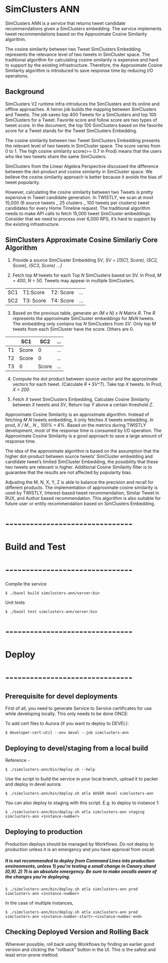 # SimClusters ANN

SimClusters ANN is a service that returns tweet candidate recommendations given a SimClusters embedding. The service implements tweet recommendations based on the Approximate Cosine Similarity algorithm.

The cosine similarity between two Tweet SimClusters Embedding represents the relevance level of two tweets in SimCluster space. The traditional algorithm for calculating cosine similarity is expensive and hard to support by the existing infrastructure. Therefore, the Approximate Cosine Similarity algorithm is introduced to save response time by reducing I/O operations.

## Background

SimClusters V2 runtime infra introduces the SimClusters and its online and offline approaches. A heron job builds the mapping between SimClusters and Tweets. The job saves top 400 Tweets for a SimClusters and top 100 SimClusters for a Tweet. Favorite score and follow score are two types of tweet score. In the document, the top 100 SimClusters based on the favorite score for a Tweet stands for the Tweet SimClusters Embedding.

The cosine similarity between two Tweet SimClusters Embedding presents the relevant level of two tweets in SimCluster space. The score varies from 0 to 1. The high cosine similarity score(>= 0.7 in Prod) means that the users who like two tweets share the same SimClusters.

SimClusters from the Linear Algebra Perspective discussed the difference between the dot-product and cosine similarity in SimCluster space. We believe the cosine similarity approach is better because it avoids the bias of tweet popularity.

However, calculating the cosine similarity between two Tweets is pretty expensive in Tweet candidate generation. In TWISTLY, we scan at most 15,000 (6 source tweets _ 25 clusters _ 100 tweets per clusters) tweet candidates for every Home Timeline request. The traditional algorithm needs to make API calls to fetch 15,000 tweet SimCluster embeddings. Consider that we need to process over 6,000 RPS, it’s hard to support by the existing infrastructure.

## SimClusters Approximate Cosine Similariy Core Algorithm

1. Provide a source SimCluster Embedding _SV_, _SV = [(SC1, Score), (SC2, Score), (SC3, Score) …]_

2. Fetch top _M_ tweets for each Top _N_ SimClusters based on SV. In Prod, _M = 400_, _N = 50_. Tweets may appear in multiple SimClusters.

|     |           |           |     |
| --- | --------- | --------- | --- |
| SC1 | T1:Score  | T2: Score | ... |
| SC2 | T3: Score | T4: Score | ... |

3. Based on the previous table, generate an _(M x N) x N_ Matrix _R_. The _R_ represents the approximate SimCluster embeddings for _MxN_ tweets. The embedding only contains top _N_ SimClusters from _SV_. Only top _M_ tweets from each SimCluster have the score. Others are 0.

|     | SC1   | SC2   | ... |
| --- | ----- | ----- | --- |
| T1  | Score | 0     | ... |
| T2  | Score | 0     | ... |
| T3  | 0     | Score | ... |

4. Compute the dot product between source vector and the approximate vectors for each tweet. (Calculate _R • SV^T_). Take top _X_ tweets. In Prod, _X = 200_

5. Fetch _X_ tweet SimClusters Embedding, Calculate Cosine Similarity between _X_ tweets and _SV_, Return top _Y_ above a certain threshold _Z_.

Approximate Cosine Similarity is an approximate algorithm. Instead of fetching *_M_ N* tweets embedding, it only fetches *X* tweets embedding. In prod, *X / M _ N _ 100% = 6%*. Based on the metrics during TWISTLY development, most of the response time is consumed by I/O operation. The Approximate Cosine Similarity is a good approach to save a large amount of response time.

The idea of the approximate algorithm is based on the assumption that the higher dot-product between source tweets’ SimCluster embedding and candidate tweet’s limited SimCluster Embedding, the possibility that these two tweets are relevant is higher. Additional Cosine Similarity filter is to guarantee that the results are not affected by popularity bias.

Adjusting the M, N, X, Y, Z is able to balance the precision and recall for different products. The implementation of approximate cosine similarity is used by TWISTLY, Interest-based tweet recommendation, Similar Tweet in RUX, and Author based recommendation. This algorithm is also suitable for future user or entity recommendation based on SimClusters Embedding.

# -------------------------------

# Build and Test

# -------------------------------

Compile the service

    $ ./bazel build simclusters-ann/server:bin

Unit tests

    $ ./bazel test simclusters-ann/server:bin

# -------------------------------

# Deploy

# -------------------------------

## Prerequisite for devel deployments

First of all, you need to generate Service to Service certificates for use while developing locally. This only needs to be done ONCE:

To add cert files to Aurora (if you want to deploy to DEVEL):

```
$ developer-cert-util --env devel --job simclusters-ann
```

## Deploying to devel/staging from a local build

Reference -

    $ ./simclusters-ann/bin/deploy.sh --help

Use the script to build the service in your local branch, upload it to packer and deploy in devel aurora:

    $ ./simclusters-ann/bin/deploy.sh atla $USER devel simclusters-ann

You can also deploy to staging with this script. E.g. to deploy to instance 1:

    $ ./simclusters-ann/bin/deploy.sh atla simclusters-ann staging simclusters-ann <instance-number>

## Deploying to production

Production deploys should be managed by Workflows.
_Do not_ deploy to production unless it is an emergency and you have approval from oncall.

##### It is not recommended to deploy from Command Lines into production environments, unless 1) you're testing a small change in Canary shard [0,9]. 2) Tt is an absolute emergency. Be sure to make oncalls aware of the changes you're deploying.

    $ ./simclusters-ann/bin/deploy.sh atla simclusters-ann prod simclusters-ann <instance-number>

In the case of multiple instances,

    $ ./simclusters-ann/bin/deploy.sh atla simclusters-ann prod simclusters-ann <instance-number-start>-<instance-number-end>

## Checking Deployed Version and Rolling Back

Wherever possible, roll back using Workflows by finding an earlier good version and clicking the "rollback" button in the UI. This is the safest and least error-prone method.
